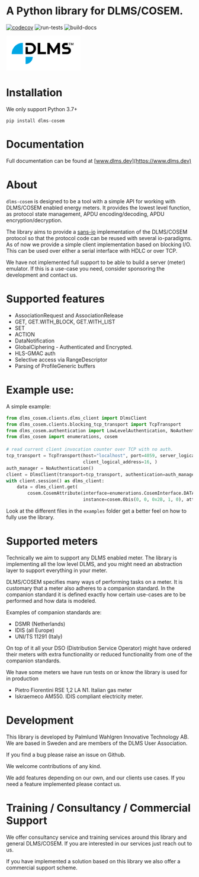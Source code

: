 
# A Python library for DLMS/COSEM.

[![codecov](https://codecov.io/gh/pwitab/dlms-cosem/branch/master/graph/badge.svg?token=RO37L11VQJ)](https://codecov.io/gh/pwitab/dlms-cosem)
![run-tests](https://github.com/pwitab/dlms-cosem/workflows/run-tests/badge.svg)
![build-docs](https://github.com/pwitab/dlms-cosem/workflows/build-docs/badge.svg)

<img src="dlms-logo.png" alt="dlms_logo" width="200"/>

# Installation
We only support Python 3.7+

```
pip install dlms-cosem
```

# Documentation

Full documentation can be found at [www.dlms.dev](https://www.dlms.dev)

# About

`dlms-cosem` is designed to be a tool with a simple API for working with DLMS/COSEM
enabled energy meters. It provides the lowest level function, as protocol state
management, APDU encoding/decoding, APDU encryption/decryption.

The library aims to provide a [sans-io](https://sans-io.readthedocs.io/) implementation
of the DLMS/COSEM protocol so that the protocol code can be reused with several
io-paradigms. As of now we provide a simple client implementation based on
blocking I/O. This can be used over either a serial interface with HDLC or over TCP.

We have not implemented full support to be able to build a server (meter) emulator. If
this is a use-case you need, consider sponsoring the development and contact us.

# Supported features

* AssociationRequest  and AssociationRelease
* GET, GET.WITH_BLOCK, GET.WITH_LIST
* SET
* ACTION
* DataNotification
* GlobalCiphering - Authenticated and Encrypted.
* HLS-GMAC auth
* Selective access via RangeDescriptor
* Parsing of ProfileGeneric buffers

# Example use:

A simple example:

```python
from dlms_cosem.clients.dlms_client import DlmsClient
from dlms_cosem.clients.blocking_tcp_transport import TcpTransport
from dlms_cosem.authentication import LowLevelAuthentication, NoAuthentication
from dlms_cosem import enumerations, cosem

# read current client invocation counter over TCP with no auth.
tcp_transport = TcpTransport(host="localhost", port=4059, server_logical_address=1,
                             client_logical_address=16, )
auth_manager = NoAuthentication()
client = DlmsClient(transport=tcp_transport, authentication=auth_manager)
with client.session() as dlms_client:
    data = dlms_client.get(
        cosem.CosemAttribute(interface=enumerations.CosemInterface.DATA,
                             instance=cosem.Obis(0, 0, 0x2B, 1, 0), attribute=2, ))
```


Look at the different files in the `examples` folder get a better feel on how to fully
use the library.

# Supported meters

Technically we aim to support any DLMS enabled meter. The library is implementing all
the low level DLMS, and you might need an abstraction layer to support everything in
your meter.

DLMS/COSEM specifies many ways of performing tasks on a meter. It is
customary that a meter also adheres to a companion standard. In the companion standard
it is defined exactly how certain use-cases are to be performed and how data is modeled.

Examples of companion standards are:
* DSMR (Netherlands)
* IDIS (all Europe)
* UNI/TS 11291 (Italy)

On top of it all your DSO (Distribution Service Operator) might have ordered their
meters with extra functionality or reduced functionality from one of the companion
standards.

We have some meters we have run tests on or know the library is used for in production

* Pietro Fiorentini RSE 1,2 LA N1. Italian gas meter
* Iskraemeco AM550. IDIS compliant electricity meter.

# Development

This library is developed by Palmlund Wahlgren Innovative Technology AB. We are
based in Sweden and are members of the DLMS User Association.

If you find a bug please raise an issue on Github.

We welcome contributions of any kind.

We add features depending on our own, and our clients use cases. If you
need a feature implemented please contact us.

# Training / Consultancy / Commercial Support

We offer consultancy service and training services around this library and general DLMS/COSEM.
If you are interested in our services just reach out to us.

If you have implemented a solution based on this library we also offer a commercial
support scheme.
